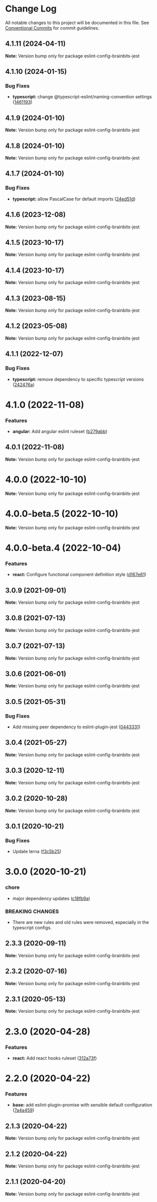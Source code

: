 # Change Log

All notable changes to this project will be documented in this file.
See [Conventional Commits](https://conventionalcommits.org) for commit guidelines.

## 4.1.11 (2024-04-11)

**Note:** Version bump only for package eslint-config-brainbits-jest





## 4.1.10 (2024-01-15)


### Bug Fixes

* **typescript:** change @typescript-eslint/naming-convention settings ([1461193](https://github.com/brainbits/eslint-config-brainbits/commit/14611938cf8ccbce9e1812b7ef6b8ed912e085b7))





## 4.1.9 (2024-01-10)

**Note:** Version bump only for package eslint-config-brainbits-jest





## 4.1.8 (2024-01-10)

**Note:** Version bump only for package eslint-config-brainbits-jest





## 4.1.7 (2024-01-10)


### Bug Fixes

* **typescript:** allow PascalCase for default imports ([24ed51d](https://github.com/brainbits/eslint-config-brainbits/commit/24ed51d4b3d498c92327bf6bf5543904c65c07b5))





## 4.1.6 (2023-12-08)

**Note:** Version bump only for package eslint-config-brainbits-jest





## 4.1.5 (2023-10-17)

**Note:** Version bump only for package eslint-config-brainbits-jest





## 4.1.4 (2023-10-17)

**Note:** Version bump only for package eslint-config-brainbits-jest





## 4.1.3 (2023-08-15)

**Note:** Version bump only for package eslint-config-brainbits-jest





## 4.1.2 (2023-05-08)

**Note:** Version bump only for package eslint-config-brainbits-jest





## 4.1.1 (2022-12-07)


### Bug Fixes

* **typescript:** remove dependency to specific typescript versions ([242476a](https://github.com/brainbits/eslint-config-brainbits/commit/242476a6f08bf256f74ecf9a88a56ced1ccd63d8))





# 4.1.0 (2022-11-08)


### Features

* **angular:** Add angular eslint ruleset ([b279abb](https://github.com/brainbits/eslint-config-brainbits/commit/b279abb5effae7153038fa2ab4d3850b326dc397))





## 4.0.1 (2022-11-08)

**Note:** Version bump only for package eslint-config-brainbits-jest





# 4.0.0 (2022-10-10)

**Note:** Version bump only for package eslint-config-brainbits-jest





# 4.0.0-beta.5 (2022-10-10)

**Note:** Version bump only for package eslint-config-brainbits-jest





# 4.0.0-beta.4 (2022-10-04)


### Features

* **react:** Configure functional component definition style ([d167e81](https://github.com/brainbits/eslint-config-brainbits/commit/d167e81b04f14dafac47c2087e16ce60ad3a2a62))





## 3.0.9 (2021-09-01)

**Note:** Version bump only for package eslint-config-brainbits-jest





## 3.0.8 (2021-07-13)

**Note:** Version bump only for package eslint-config-brainbits-jest





## 3.0.7 (2021-07-13)

**Note:** Version bump only for package eslint-config-brainbits-jest





## 3.0.6 (2021-06-01)

**Note:** Version bump only for package eslint-config-brainbits-jest





## 3.0.5 (2021-05-31)


### Bug Fixes

* Add missing peer dependency to eslint-plugin-jest ([0443331](https://github.com/brainbits/eslint-config-brainbits/commit/0443331145e725022703e0dd94f01f2ec1ee787e))





## 3.0.4 (2021-05-27)

**Note:** Version bump only for package eslint-config-brainbits-jest





## 3.0.3 (2020-12-11)

**Note:** Version bump only for package eslint-config-brainbits-jest





## 3.0.2 (2020-10-28)

**Note:** Version bump only for package eslint-config-brainbits-jest





## 3.0.1 (2020-10-21)


### Bug Fixes

* Update lerna ([f3c5b25](https://github.com/brainbits/eslint-config-brainbits/commit/f3c5b2595ba8b1c33182447860750e60a2d7e964))





# 3.0.0 (2020-10-21)


### chore

* major dependency updates ([c18fb9a](https://github.com/brainbits/eslint-config-brainbits/commit/c18fb9a79b4e47b6623c3e3e077fa3c867a80f14))


### BREAKING CHANGES

* There are new rules and old rules were removed, especially in the typescript configs.





## 2.3.3 (2020-09-11)

**Note:** Version bump only for package eslint-config-brainbits-jest





## 2.3.2 (2020-07-16)

**Note:** Version bump only for package eslint-config-brainbits-jest





## 2.3.1 (2020-05-13)

**Note:** Version bump only for package eslint-config-brainbits-jest





# 2.3.0 (2020-04-28)


### Features

* **react:** Add react hooks ruleset ([312a73f](https://github.com/brainbits/eslint-config-brainbits/commit/312a73f16e3ed6e650c119abdcb0280d37944576))





# 2.2.0 (2020-04-22)


### Features

* **base:** add eslint-plugin-promise with sensible default configuration ([7a4a459](https://github.com/brainbits/eslint-config-brainbits/commit/7a4a4592bf670da067dacc0ec0f99b8b4d365f6c))





## 2.1.3 (2020-04-22)

**Note:** Version bump only for package eslint-config-brainbits-jest





## 2.1.2 (2020-04-22)

**Note:** Version bump only for package eslint-config-brainbits-jest





## 2.1.1 (2020-04-20)

**Note:** Version bump only for package eslint-config-brainbits-jest
